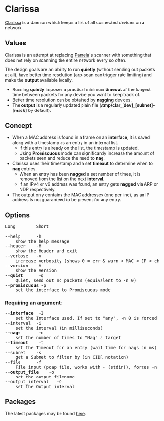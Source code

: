 # Clarissa
[Clarissa](https://gitlab.com/evils/clarissa) is a daemon which keeps a list of all connected devices on a network.
## Values
Clarissa is an attempt at replacing [Pamela](https://github.com/sandb/pamela)'s scanner with something that does not rely on scanning the entire network every so often.

The design goals are an ability to run **quietly** (without sending out packets at all), have better time resolution (arp-scan can trigger rate limiting) and make the **output** available locally.

* Running **quietly** imposes a practical minimum **timeout** of the longest time between packets for any device you want to keep track of.
* Better time resolution can be obtained by **nagging** devices.
* The **output** is a regularly updated plain file (**/tmp/clar\_[dev]\_[subnet]-[mask]** by default).

## Concept
* When a MAC address is found in a frame on an **interface**, it is saved along with a timestamp as an entry in an internal list.
	* If this entry is already on the list, the timestamp is updated.
	* Using **Promiscuous** mode can significantly increase the amount of packets seen and reduce the need to **nag**.
* Clarissa uses their timestamp and a set **timeout** to determine when to **nag** entries.
	* When an entry has been **nagged** a set number of times, it is removed from the list on the next **interval**.
	* If an IPv4 or v6 address was found, an entry gets **nagged** via ARP or NDP respectively.
* The output only contains the MAC addresses (one per line), as an IP address is not guaranteed to be present for any entry.

## Options

<pre>
Long		Short

--help		-h
	show the help message
--header	-H
	show the Header and exit
--verbose	-v
	increase verbosity (shows 0 = err & warn < MAC < IP < chatty < debug < vomit)
--version	-V
	show the Version
--<b>quiet</b>		-q
	Quiet, send out no packets (equivalent to -n 0)
--<b>promiscuous</b> -p
	set the interface to Promiscuous mode
</pre>

### Requiring an argument:

<pre>
--<b>interface</b>	-I
	set the Interface used. If set to "any", -n 0 is forced
--interval	-i
	set the interval (in milliseconds)
--<b>nags</b>		-n
	set the number of times to "Nag" a target
--<b>timeout</b>	-t
	set the Timeout for an entry (wait time for nags in ms)
--subnet	-s
	get a Subnet to filter by (in CIDR notation)
--file		-f
	File input (pcap file, works with - (stdin)), forces -n 0
--<b>output_file</b>	-o
	set the output filename
--output_interval	-O
	set the Output interval
</pre>

## Packages
The latest packages may be found [here](https://evils.eu/clarissa/packages/).

